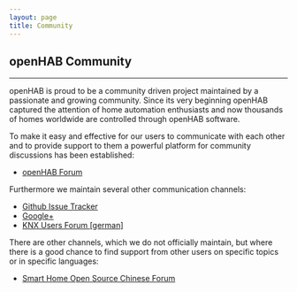 ```yaml
---
layout: page
title: Community
---
```

## openHAB Community

---

openHAB is proud to be a community driven project maintained by a passionate and growing community. Since its very beginning openHAB captured the attention of home automation enthusiasts and now thousands of homes worldwide are controlled through openHAB software.


To make it easy and effective for our users to communicate with each other and to provide support to them a powerful platform for community discussions has been established:

* [openHAB Forum](https://community.openhab.org)

Furthermore we maintain several other communication channels:

* [Github Issue Tracker](https://github.com/openhab/openhab/issues)
* [Google+](https://plus.google.com/u/1/communities/104057398315501111932)
* [KNX Users Forum [german]](http://knx-user-forum.de/openhab/)

There are other channels, which we do not officially maintain, but where there is a good chance to find support from other users on specific topics or in specific languages:

* [Smart Home Open Source Chinese Forum](http://bbs.open-smart.cn/forum.php?mod=forumdisplay&fid=46)
